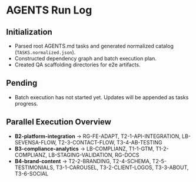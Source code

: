 # AGENTS Run Log

## Initialization
- Parsed root AGENTS.md tasks and generated normalized catalog (`TASKS.normalized.json`).
- Constructed dependency graph and batch execution plan.
- Created QA scaffolding directories for e2e artifacts.

## Pending
- Batch execution has not started yet. Updates will be appended as tasks progress.

## Parallel Execution Overview
- **B2-platform-integration** → RG-FE-ADAPT, T2-1-API-INTEGRATION, LB-SEVENSA-FLOW, T2-3-CONTACT-FLOW, T3-4-AB-TESTING
- **B3-compliance-analytics** → LB-COMPLIANZ, T1-1-GTM, T1-2-COMPLIANZ, LB-STAGING-VALIDATION, RG-DOCS
- **B4-brand-content** → T2-2-BRANDING, T2-4-SCHEMA, T2-5-TESTIMONIALS, T3-1-CAROUSEL, T3-2-CLIENT-LOGOS, T3-3-ABOUT, T3-6-SOCIAL
